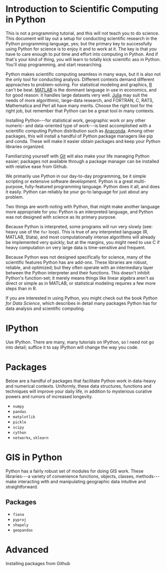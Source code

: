 Introduction to Scientific Computing in Python
==============================================
This is not a programming tutorial, and this will not teach you to do science. This document will lay out a setup for conducting scientific research in the Python programming language, yes; but the primary key to successfully using Python for science is to enjoy it and to work at it. The key is that *you* have to care enough to put time and effort into computing in Python. And if that's your kind of thing, you will learn to totally kick scientific ass in Python. You'll stop programming, and start researching.

Python makes scientific computing seamless in many ways, but it is also not the only tool for conducting analysis. Different contexts demand different approaches to problem-solving. For statistical modeling and graphics, [R](http://www.r-project.org/) can't be beat. [MATLAB](http://www.mathworks.com/products/matlab/) is the dominant language in use in economics, and for good reason: it handles large datasets very well. [Julia](http://julialang.org/) may suit the needs of more algorithmic, large-data research, and FORTRAN, C, RATS, Mathematica and Perl all have many merits. Choose the right tool for the right job, but remember that Python can be a great tool in many contexts.

Installing Python---for statistical work, geographic work or any other numeric- and data-oriented type of work---is best accomplished with a scientific computing Python distribution such as [Anaconda](https://store.continuum.io/cshop/anaconda/). Among other packages, this will install a handful of Python package managers like pip and conda. These will make it easier obtain packages and keep your Python libraries organized.

Familiarizing yourself with [Git](http://git-scm.com/) will also make your life managing Python easier; packages not available through a package manager can be installed with relative ease from Github.

We primarily use Python in our day-to-day programming, be it simple scripting or extensive software development. Python is a great multi-purpose, fully-featured programming language. Python does it all, and does it easily. Python can reliably be your go-to language for just about any problem.

Two things are worth noting with Python, that might make another language more appropriate for you: Python is an interpreted language, and Python was not designed with science as its primary purpose.

Because Python is interpreted, some programs will run very slowly (see: heavy use of the `for` loop). This is true of any interpreted language (R, MATLAB, Stata), and most computationally intense algorithms will already be implemented very quickly; but at the margins, you might need to use C if heavy computation on very large data is time-sensitive and frequent.

Because Python was not designed specifically for science, many of the scientific features Python has are add-ons. These libraries are robust, reliable, and optimized; but they often operate with an intermediary layer between the Python interpreter and their functions. This doesn't inhibit Python's function-set; it merely means things like linear algebra aren't as direct or simple as in MATLAB, or statistical modeling requires a few more steps than in R.

If you are interested in using Python, you might check out the book _Python for Data Science_, which describes in detail many packages Python has for data analysis and scientific computing.


IPython
=======
Use IPython. There are many, many tutorials on IPython, so I need not go into detail; suffice it to say IPython will change the way you code.

Packages
========
Below are a handful of packages that facilitate Python work in data-heavy and numerical contexts. Uniformly, these data structures, functions and techniques will improve your daily life, in addition to mysterious curative powers and rumors of increased longevity.
* `numpy`
* `pandas`
* `matplotlib`
* `pickle`
* `scipy`
* `cython`
* `networkx`, `sklearn`

GIS in Python
=============
Python has a fairly robust set of modules for doing GIS work. These libraries---a variety of convenience functions, objects, classes, methods---make interacting with and manipulating geographic data intuitive and straightforward.

Packages
--------
* `fiona`
* `pyproj`
* `shapely`
* `geopandas`

Advanced
========
Installing packages from Github
